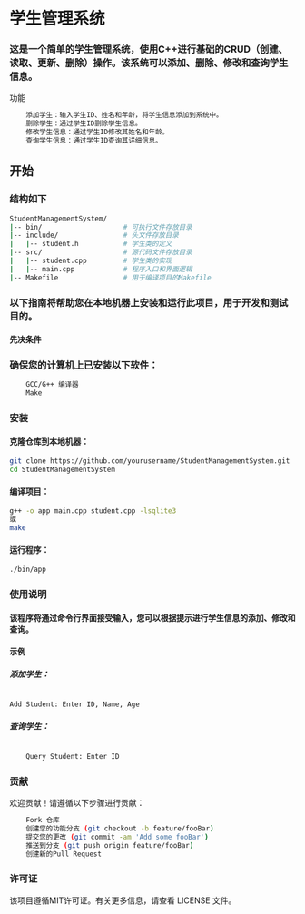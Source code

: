 # 学生管理系统

### 这是一个简单的学生管理系统，使用C++进行基础的CRUD（创建、读取、更新、删除）操作。该系统可以添加、删除、修改和查询学生信息。
功能
```bash
    添加学生：输入学生ID、姓名和年龄，将学生信息添加到系统中。
    删除学生：通过学生ID删除学生信息。
    修改学生信息：通过学生ID修改其姓名和年龄。
    查询学生信息：通过学生ID查询其详细信息。
```
## 开始
### 结构如下
```bash
StudentManagementSystem/
|-- bin/                    # 可执行文件存放目录
|-- include/                # 头文件存放目录
|   |-- student.h           # 学生类的定义
|-- src/                    # 源代码文件存放目录
|   |-- student.cpp         # 学生类的实现
|   |-- main.cpp            # 程序入口和界面逻辑
|-- Makefile                # 用于编译项目的Makefile

```
### 以下指南将帮助您在本地机器上安装和运行此项目，用于开发和测试目的。
#### 先决条件

### 确保您的计算机上已安装以下软件：
```bash
    GCC/G++ 编译器
    Make
```
### 安装
#### 克隆仓库到本地机器：
```bash
git clone https://github.com/yourusername/StudentManagementSystem.git
cd StudentManagementSystem
```
#### 编译项目：

```bash
g++ -o app main.cpp student.cpp -lsqlite3
或
make
```
#### 运行程序：

```bash
./bin/app
```
### 使用说明

#### 该程序将通过命令行界面接受输入，您可以根据提示进行学生信息的添加、修改和查询。
#### 示例

##### 添加学生：

```bash

Add Student: Enter ID, Name, Age
```
##### 查询学生：

```bash

    Query Student: Enter ID
```

### 贡献

欢迎贡献！请遵循以下步骤进行贡献：
```bash
    Fork 仓库
    创建您的功能分支 (git checkout -b feature/fooBar)
    提交您的更改 (git commit -am 'Add some fooBar')
    推送到分支 (git push origin feature/fooBar)
    创建新的Pull Request
```
### 许可证

该项目遵循MIT许可证。有关更多信息，请查看 LICENSE 文件。
